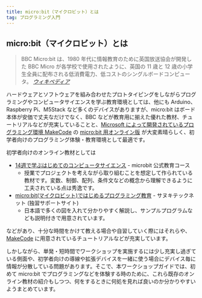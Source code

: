 ```yaml
---
title: micro:bit（マイクロビット）とは
tag: プログラミング入門
---
```


## micro:bit（マイクロビット）とは

> BBC Micro:bit は、1980 年代に情報教育のために英国放送協会が開発した BBC Micro が各学校で使用されたように、英国の 11 歳と 12 歳の小学生全員に配布される低消費電力、低コストのシングルボードコンピュータ。
> _[ウィキペディア](https://ja.wikipedia.org/wiki/BBC_Micro:bit)_

ハードウェアとソフトウェアを組み合わせたプロトタイピングをしながらプログラミングやコンピュータサイエンスを学ぶ教育環境としては、他にも Arduino、Raspberry Pi、M5Stack など多くのデバイスがありますが、micro:bit はボード本体が安価で丈夫なだけでなく、BBC などが教育用に揃えた優れた教材、チュートリアルなどが充実していることと、[Microsoft によって開発されているプログラミング環境 MakeCode](https://www.microsoft.com/ja-jp/makecode/about) の [micro:bit 用オンライン版](https://makecode.microbit.org/) が大変素晴らしく、初学者向けのプログラミング体験・教育環境として最適です。

初学者向けのオンライン教材としては

- [14週で学ぶはじめてのコンピュータサイエンス](https://makecode.microbit.org/courses/csintro) - microbit 公式教育コース
  - 授業でプロジェクトを考えながら取り組むことを想定して作られている教材です。変数、制御、配列、条件文などの概念から理解できるように工夫されている点は秀逸です。
- [micro:bit(マイクロビット)ではじめるプログラミング教育](https://sanuki-tech.net/micro-bit/) - サヌキテックネット (独習サポートサイト)
  - 日本語で多くの図を入れて分かりやすく解説し、サンプルプログラムなども説明付きで用意されています。

などがあり、十分な時間をかけて教える場合や自習していく際にはそれらや、[MakeCode](https://makecode.microbit.org/) に用意されているチュートリアルなどが充実しています。

しかしながら、単発・短時間でワークショップを実施するには少し充実し過ぎている側面や、初学者向けの導線や拡張デバイスを一緒に使う場合にデバイス毎に情報が分散している問題があります。そこで、本ワークショップガイドでは、初めて micro:bit でプログラミングなどを体験する時のために、これら既存のオンライン教材の紹介もしつつ、何をするときに何処を見れば良いのか分かりやすいようまとめています。
